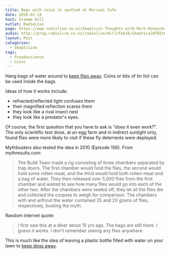 ```yaml
---
title: Bags with coins in spotted at Muriwai Cafe
date: 2016-02-14
host: Graeme Hill
outlet: RadioLive
page: https://www.radiolive.co.nz/Skeptical-Thoughts-with-Mark-Honeychurch/tabid/506/articleID/112772/Default.aspx
audio: http://prog.radiolive.co.nz/radiolive/Hill/Feb16/Skeptical070216.mp3
layout: Post
categories:
  - Skepticism
tags:
  - Pseudoscience
  - Coins
---
```


Hang bags of water around to [keep flies away](http://www.snopes.com/critters/wild/flies.asp). Coins or bits of tin foil can be used inside the bags.

<!-- more -->

Ideas of how it works include:

- refracted/reflected light confuses them
- their magnified reflection scares them
- they look like a rival insect nest
- they look like a predator's eyes.

Of course, the first question that you have to ask is "does it even work?". The only scientific test done, at an egg farm and in indirect sunlight only, found flies were more likely to visit if these fly deterrents were deployed.

Mythbusters also tested the idea in 2010 (Episode 156). From mythresults.com:

> The Build Team made a rig consisting of three chambers separated by trap doors. The first chamber would hold the flies, the second would hold some rotten meat, and the third would hold both rotten meat and a bag of water. They then released over 5,000 flies from the first chamber and waited to see how many flies would go into each of the other two. After the chambers were sealed off, they let all the flies die and collected the corpses to weigh for comparison. The chambers with and without the water contained 35 and 20 grams of flies, respectively, busting the myth.

Random internet quote:

> I first saw this at a diner about 15 yrs ago. The bags are still there. I guess it works. I don't remember seeing any flies anywhere.

This is much like the idea of leaving a plastic bottle filled with water on your lawn to [keep dogs away](http://www.snopes.com/critters/wild/lawn.asp).
